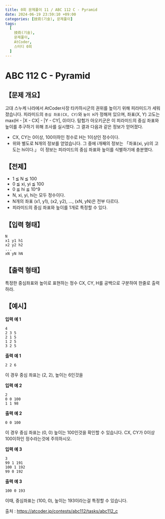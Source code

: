 ```yaml
---
title: 0회 문제풀이 11 / ABC 112 C - Pyramid
date: 2024-06-19 23:59:10 +09:00
categories: [技術(기술), 문제풀이]
tags:
  [
    技術(기술),
    문제풀이,
    AtCoder,
    스터디 0회
  ]
---
```

# ABC 112 C - Pyramid
## 【문제 개요】
고대 스누케 나라에서 AtCoder사장 타카하시군의 권위를 높이기 위해 피라미드가 세워졌습니다.
피라미드의 `중심 좌표(CX, CY)`와 `높이 H`가 정해져 있으며, 좌표(X, Y) 고도는 max(H - |X - CX| - |Y - CY|, 0)이다.
탐험가 아오키군은 이 피라미드의 중심 좌표와 높이를 추구하기 위해 조사를 실시했다. 그 결과 다음과 같은 정보가 얻어졌다.
- CX, CY는 0이상, 100이하인 정수로 H는 1이상인 정수이다.
- 위와 별도로 N개의 정보를 얻었습니다. 그 중에 i개째의 정보는 「좌표(xi, yi)의 고도는 hi이다.」
이 정보는 피라미드의 중심 좌표와 높이를 식별하기에 충분했다.

## 【전제】
- 1 ≦ N ≦ 100
- 0 ≦ xi, yi ≦ 100
- 0 ≦ hi ≦ 10^9
- N, xi, yi, hi는 모두 정수이다.
- N개의 좌표 (x1, y1), (x2, y2), ..., (xN, yN)은 전부 다르다.
- 피라미드의 중심 좌표와 높이를 1개로 특정할 수 있다.

## 【입력 형태】
```
N
x1 y1 h1
x2 y2 h2
...
xN yN hN
```

## 【출력 형태】
특정한 중심좌표와 높이로 표현하는 정수 CX, CY, H를 공백으로 구분하여 한줄로 출력하라.

## 【예시】

**입력 예 1**

```
4 
2 3 5 
2 1 5 
1 2 5 
3 2 5
```

**출력 예 1**

```
2 2 6
```
이 경우 중심 좌표는 (2, 2), 높이는 6인것을 

**입력 예 2**

```
2 
0 0 100 
1 1 98
```

**출력 예 2**

```
0 0 100
```
이 경우 중심 좌표는 (0, 0) 높이는 100인것을 확인할 수 있습니다.
CX, CY가 0이상 100이하인 정수라는것에 주의하시오.

**입력 예 3**

```
3
99 1 191
100 1 192
99 0 192
```

**출력 예 3**

```
100 0 193
```
이때, 중심좌표는 (100, 0), 높이는 193이라는걸 특정할 수 있습니다.

출처 : <a href="https://atcoder.jp/contests/abc112/tasks/abc112_c">https://atcoder.jp/contests/abc112/tasks/abc112_c</a> 